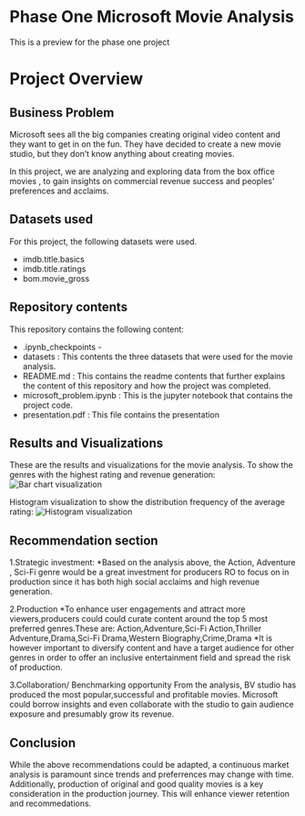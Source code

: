 # Phase One Microsoft Movie Analysis
This is a preview for the phase one project

# Project Overview

## Business Problem
Microsoft sees all the big companies creating original video content and they want to get in on the fun. They have decided to create a new movie studio, but they don’t know anything about creating movies.

In this project, we are analyzing and exploring data from the box office movies , to gain insights on commercial revenue success and peoples' preferences and acclaims.

## Datasets used
For this project, the following datasets were used.

- imdb.title.basics
- imdb.title.ratings
- bom.movie_gross

## Repository contents
This repository contains the following content:
- .ipynb_checkpoints -
- datasets : This contents the three datasets that were used for the movie analysis.
- README.md : This contains the readme contents that further explains the content of this repository and how the project was completed.
- microsoft_problem.ipynb : This is the jupyter notebook that contains the project code.
- presentation.pdf : This file contains the presentation 

## Results and Visualizations
These are the results and visualizations for the movie analysis.
To show the genres with the highest rating and revenue generation:
![Bar chart visualization](https://user-images.githubusercontent.com/136591316/255580250-907e1ae1-a82c-4762-be7a-87522305b2e6.png)

Histogram visualization to show the distribution frequency of the average rating:
![Histogram visualization](https://user-images.githubusercontent.com/136591316/255582520-c81e299d-0642-4039-9817-b6660dd902ad.png)

## Recommendation section
1.Strategic investment:
*Based on the analysis above, the Action, Adventure , Sci-Fi genre would be a great investment for producers RO to focus on in production since it has both high social acclaims and high revenue generation.

2.Production
*To enhance user engagements and attract more viewers,producers could could curate content around the top 5 most preferred genres.These are: 
Action,Adventure,Sci-Fi 
Action,Thriller 
Adventure,Drama,Sci-Fi 
Drama,Western 
Biography,Crime,Drama 
*It is however important to diversify content and have a target audience for other genres in order to offer an inclusive entertainment field and spread the risk of production.

3.Collaboration/ Benchmarking opportunity
From the analysis, BV studio has produced the most popular,successful and profitable movies. Microsoft could borrow insights and even collaborate with the studio to gain audience exposure and presumably grow its revenue.

## Conclusion
While the above recommendations could be adapted, a continuous market analysis is paramount since trends and preferrences may change with time. Additionally, production of original and good quality movies is a key consideration in the production journey. This will enhance viewer retention and recommedations.
